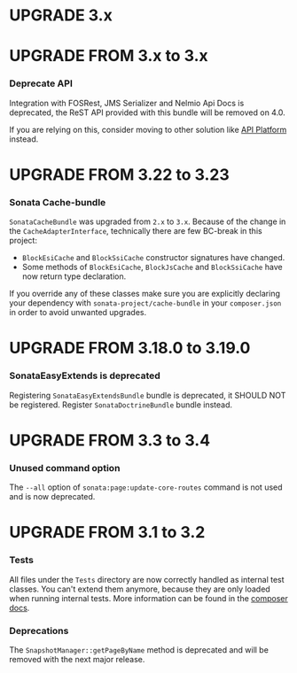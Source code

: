 UPGRADE 3.x
===========

UPGRADE FROM 3.x to 3.x
=======================

### Deprecate API

Integration with FOSRest, JMS Serializer and Nelmio Api Docs is deprecated, the ReST API provided with this bundle will be removed on 4.0.

If you are relying on this, consider moving to other solution like [API Platform](https://api-platform.com/) instead.

UPGRADE FROM 3.22 to 3.23
=========================

### Sonata Cache-bundle

`SonataCacheBundle` was upgraded from `2.x` to `3.x`. Because of the change in the `CacheAdapterInterface`,
technically there are few BC-break in this project:
- `BlockEsiCache` and `BlockSsiCache` constructor signatures have changed.
- Some methods of `BlockEsiCache`, `BlockJsCache` and `BlockSsiCache` have now return type declaration.

If you override any of these classes make sure you are explicitly declaring your dependency with
`sonata-project/cache-bundle` in your `composer.json` in order to avoid unwanted upgrades.

UPGRADE FROM 3.18.0 to 3.19.0
=============================

### SonataEasyExtends is deprecated

Registering `SonataEasyExtendsBundle` bundle is deprecated, it SHOULD NOT be registered.
Register `SonataDoctrineBundle` bundle instead.

UPGRADE FROM 3.3 to 3.4
=======================

### Unused command option

The `--all` option of `sonata:page:update-core-routes` command is not used and is now deprecated.

UPGRADE FROM 3.1 to 3.2
=======================

### Tests

All files under the ``Tests`` directory are now correctly handled as internal test classes.
You can't extend them anymore, because they are only loaded when running internal tests.
More information can be found in the [composer docs](https://getcomposer.org/doc/04-schema.md#autoload-dev).

### Deprecations

The ``SnapshotManager::getPageByName`` method is deprecated and will be removed with the next major release.
